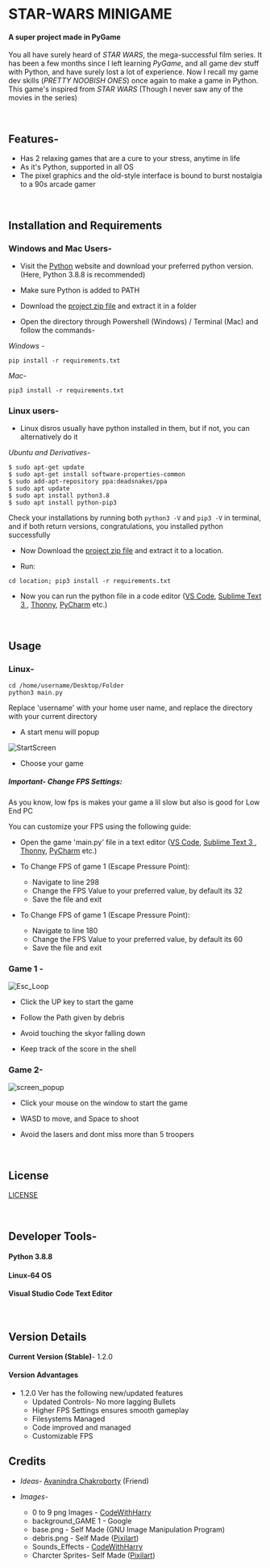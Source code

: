 # STAR-WARS MINIGAME

#### A super project made in PyGame

You all have surely heard of *STAR WARS*, the mega-successful film series. It has been a few months since I left learning *PyGame*, and all game dev stuff with Python, and have surely lost a lot of experience. Now I recall my game dev skills (*PRETTY NOOBISH ONES*) once again to make a game in Python. This game's inspired from *STAR WARS* (Though I never saw any of the movies in the series)

<br>

## Features-

- Has 2 relaxing games that are a cure to your stress, anytime in life
- As it's Python, supported in all OS
- The pixel graphics and the old-style interface is bound to burst nostalgia to a 90s arcade gamer

<br>

## Installation and Requirements
 
### Windows and Mac  Users-

- Visit the [Python](https://python.org) website and download your preferred python version. (Here, Python 3.8.8 is recommended)

- Make sure Python is added to PATH 

- Download the [project zip file](https://github.com/arghyagod-coder/STAR-WARS-MINIGAMES/archive/refs/heads/main.zip) and extract it in a folder

- Open the directory through Powershell (Windows) / Terminal (Mac) and follow the commands-

*Windows -*

```
pip install -r requirements.txt
```

*Mac-*

```
pip3 install -r requirements.txt
```

### Linux users-

- Linux disros usually have python installed in them, but if not, you can alternatively do it

*Ubuntu and Derivatives-*

```
$ sudo apt-get update
$ sudo apt-get install software-properties-common
$ sudo add-apt-repository ppa:deadsnakes/ppa
$ sudo apt update
$ sudo apt install python3.8
$ sudo apt install python-pip3
```
Check your installations by running both `python3 -V` and `pip3 -V` in terminal, and if both return versions, congratulations, you installed python successfully

- Now Download the [project zip file](https://github.com/arghyagod-coder/STAR-WARS-MINIGAMES/archive/refs/heads/main.zip) and extract it to a location.

- Run:

```
cd location; pip3 install -r requirements.txt
```

- Now you can run the python file in a code editor ([VS Code](https://code.visualstudio.org), [Sublime Text 3 ](https://sublimetext.com/3), [Thonny](https://thonny.org), [PyCharm](https://jetbrains.com/pycharm) etc.)

<br>

## Usage

### Linux-

```
cd /home/username/Desktop/Folder
python3 main.py
```

Replace 'username' with your home user name, and replace the directory with your current directory

- A start menu will popup

![StartScreen](ext_files/StartScreen.png)

- Choose your game

##### Important- Change FPS Settings:

As you know, low fps is makes your game a lil slow but also is good for Low End PC

You can customize your FPS using the following guide:

- Open the game 'main.py' file in a text editor 
([VS Code](https://code.visualstudio.org), [Sublime Text 3 ](https://sublimetext.com/3), [Thonny](https://thonny.org), [PyCharm](https://jetbrains.com/pycharm) etc.)

- To Change FPS of game 1 (Escape Pressure Point):
  - Navigate to line 298
  - Change the FPS Value to your preferred value, by default its 32
  - Save the file and exit

- To Change FPS of game 1 (Escape Pressure Point):
  - Navigate to line 180
  - Change the FPS Value to your preferred value, by default its 60
  - Save the file and exit

### Game 1 -

![Esc_Loop](ext_files/Esc_Loop.png)

- Click the UP key to start the game

- Follow the Path given by debris

- Avoid touching the skyor falling down

- Keep track of the score in the shell

### Game 2-

![screen_popup](ext_files/screen_Popup.png)

- Click your mouse on the window to start the game

- WASD to move, and Space to shoot

- Avoid the lasers and dont miss more than 5 troopers

<br>


## License

[LICENSE](LICENSE)

<br>

## Developer Tools-

#### Python 3.8.8

#### Linux-64 OS

#### Visual Studio Code Text Editor

<br>

## Version Details

**Current Version (Stable)**- 1.2.0

#### Version Advantages

- 1.2.0 Ver has the following new/updated features
   - Updated Controls- No more lagging Bullets
   - Higher FPS Settings ensures smooth gameplay
   - Filesystems Managed
   - Code improved and managed
   - Customizable FPS 

## Credits

- *Ideas-* [Avanindra Chakroborty](https://github.com/AvanindraC) (Friend)

- *Images-*
    - 0 to 9 png Images - [CodeWithHarry](https://codewithharry.com)
    - background_GAME 1 - Google
    - base.png - Self Made (GNU Image Manipulation Program)
    - debris.png - Self Made ([Pixilart](https://pixilart.com))
    - Sounds_Effects - [CodeWithHarry](https://codewithharry.com)
    - Charcter Sprites- Self Made ([Pixilart](https://pixilart.com))

